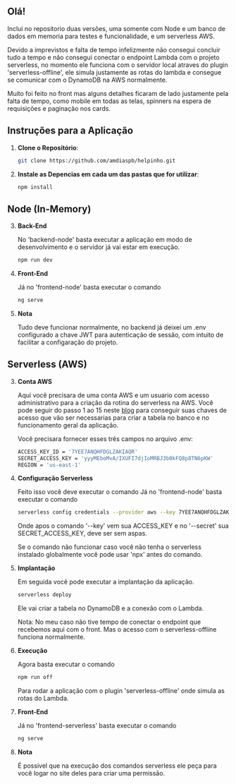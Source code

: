 ## Olá!

Inclui no repositorio duas versões, uma somente com Node e um banco de dados em memoria para testes e funcionalidade, e um serverless AWS.

Devido a imprevistos e falta de tempo infelizmente não consegui concluir tudo a tempo e não consegui conectar o endpoint Lambda com o projeto serverless, no momento ele funciona com o servidor local atraves do plugin 'serverless-offline', ele simula justamente as rotas do lambda e consegue se comunicar com o DynamoDB na AWS normalmente.

Muito foi feito no front mas alguns detalhes ficaram de lado justamente pela falta de tempo, como mobile em todas as telas, spinners na espera de requisições e paginação nos cards.

## Instruções para a Aplicação

1. **Clone o Repositório**:

   ```bash
   git clone https://github.com/amdiaspb/helpinho.git
   ```

2. **Instale as Depencias em cada um das pastas que for utilizar**:

    ```bash
    npm install
    ```

## Node (In-Memory)

3. **Back-End**

    No 'backend-node' basta executar a aplicação em modo de desenvolvimento e o servidor já vai estar em execução.
    ```bash
    npm run dev
    ```
4. **Front-End**

    Já no 'frontend-node' basta executar o comando
    ```bash
    ng serve
    ```
5. **Nota**

    Tudo deve funcionar normalmente, no backend já deixei um .env configurado a chave JWT para autenticação de sessão, com intuito de facilitar a configaração do projeto.

## Serverless (AWS)


3. **Conta AWS**

    Aqui você precisara de uma conta AWS e um usuario com acesso administrativo para a criação da rotina do serverless na AWS.
    Você pode seguir do passo 1 ao 15 neste [blog](https://rodrigo.kamada.com.br/blog/criando-uma-api-serverless-usando-aws-lambda-e-nodejs-com-typescript-e-expressjs) para conseguir suas chaves de acesso que vão ser necessarias para criar a tabela no banco e no funcionamento geral da aplicação.

    Você precisara fornecer esses três campos no arquivo .env:

    ```bash
    ACCESS_KEY_ID = '7YEE7ANQHFDGLZAKIAQR'
    SECRET_ACCESS_KEY = 'yyyMEboMvA/IXUFI7djIoMRBJ3b0kFQ8p8TN6pKW'
    REGION = 'us-east-1'
    ```

4. **Configuração Serverless**

    Feito isso você deve executar o comando 
    Já no 'frontend-node' basta executar o comando
    ```bash
    serverless config credentials --provider aws --key 7YEE7ANQHFDGLZAKIAQR --secret yyyMEboMvA/IXUFI7djIoMRBJ3b0kFQ8p8TN6pKW
    ```
    Onde apos o comando '--key' vem sua ACCESS_KEY e no '--secret' sua SECRET_ACCESS_KEY, deve ser sem aspas.

    Se o comando não funcionar caso você não tenha o serverless instalado globalmente você pode usar 'npx' antes do comando.

5. **Implantação**

    Em seguida você pode executar a implantação da aplicação.
    ```bash
    serverless deploy
    ```
    Ele vai criar a tabela no DynamoDB e a conexão com o Lambda.

    Nota: No meu caso não tive tempo de conectar o endpoint que recebemos aqui com o front. Mas o acesso com o serverless-offline funciona normalmente.

6. **Execução**

    Agora basta executar o comando 
    ```bash
    npm run off
    ```
    Para rodar a aplicação com o plugin 'serverless-offline' onde simula as rotas do Lambda.

7. **Front-End**

    Já no 'frontend-serverless' basta executar o comando
    ```bash
    ng serve
    ```
8. **Nota**

    É possivel que na execução dos comandos serverless ele peça para você logar no site deles para criar uma permissão.
